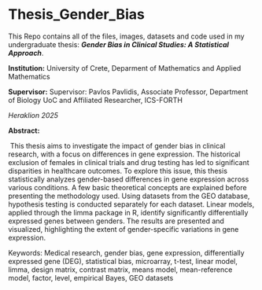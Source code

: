 # Thesis_Gender_Bias

This Repo contains all of the files, images, datasets and code used in my undergraduate thesis: _**Gender Bias in Clinical Studies: A Statistical Approach**_.

**Institution:** University of Crete, Deparment of Mathematics and Applied Mathematics

**Supervisor:** Supervisor: Pavlos Pavlidis, Associate Professor, Department of Biology UoC and Affiliated Researcher, ICS-FORTH

_Heraklion 2025_


**Abstract:**

​
This thesis aims to investigate the impact of gender bias in clinical research, with a
focus on differences in gene expression. The historical exclusion of females in clinical
trials and drug testing has led to significant disparities in healthcare outcomes. To explore
this issue, this thesis statistically analyzes gender-based differences in gene expression
across various conditions. A few basic theoretical concepts are explained before presenting
the methodology used. Using datasets from the GEO database, hypothesis testing is
conducted separately for each dataset. Linear models, applied through the limma package
in R, identify significantly differentially expressed genes between genders. The results are
presented and visualized, highlighting the extent of gender-specific variations in gene
expression.

Keywords: Medical research, gender bias, gene expression, differentially expressed gene
(DEG), statistical bias, microarray, t-test, linear model, limma, design matrix, contrast
matrix, means model, mean-reference model, factor, level, empirical Bayes, GEO datasets
